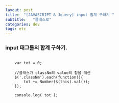 ```yaml
---
layout: post
title:  "[JAVASCRIPT & Jquery] input 합계 구하기 "
subtitle:   "클래스로"
categories: dev
tags: etc
--- 
```


### input 태그들의 합계 구하기.

```

    var tot = 0;
    
    //클래스가 classNm의 value의 합을 계산
    $('.classNm').each(function(){
    	tot += Number($(this).val()); 
    });

    console.log( tot );

```